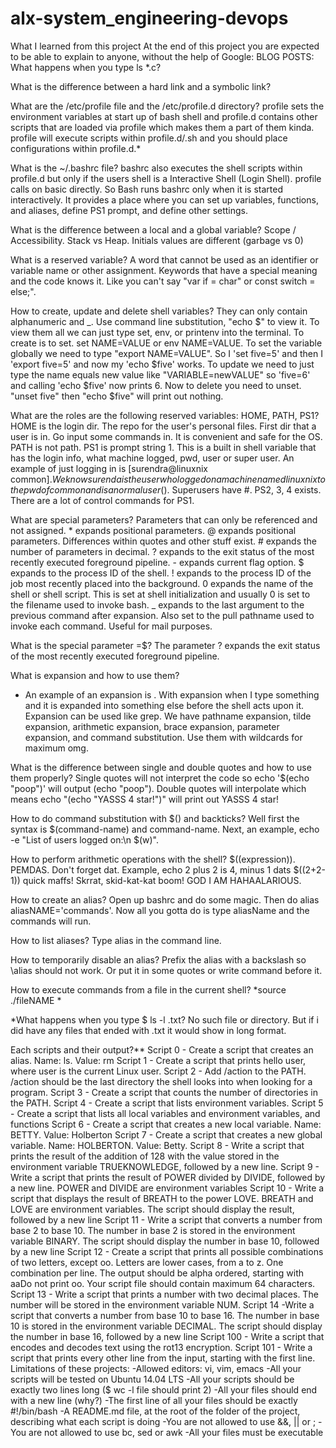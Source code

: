 # alx-system_engineering-devops

What I learned from this project
At the end of this project you are expected to be able to explain to anyone, without the help of Google:
BLOG POSTS:
What happens when you type ls *.c?

What is the difference between a hard link and a symbolic link?

What are the /etc/profile file and the /etc/profile.d directory?
profile sets the environment variables at start up of bash shell and profile.d contains other scripts that are loaded via profile which makes them a part of them kinda. profile will execute scripts within profile.d/.sh and you should place configurations within profile.d.*

What is the ~/.bashrc file?
bashrc also executes the shell scripts within profile.d but only if the users shell is a Interactive Shell (Login Shell). profile calls on basic directly. So Bash runs bashrc only when it is started interactively. It provides a place where you can set up variables, functions, and aliases, define PS1 prompt, and define other settings.

What is the difference between a local and a global variable?
Scope / Accessibility. Stack vs Heap. Initials values are different (garbage vs 0)

What is a reserved variable?
A word that cannot be used as an identifier or variable name or other assignment. Keywords that have a special meaning and the code knows it. Like you can't say "var if = char" or const switch = else;".

How to create, update and delete shell variables?
They can only contain alphanumeric and _. Use command line substitution, "echo $" to view it. To view them all we can just type set, env, or printenv into the terminal. To create is to set. set NAME=VALUE or env NAME=VALUE. To set the variable globally we need to type "export NAME=VALUE". So I 'set five=5' and then I 'export five=5' and now my 'echo $five' works. To update we need to just type the name equals new value like "VARIABLE=newVALUE" so 'five=6' and calling 'echo $five' now prints 6. Now to delete you need to unset. "unset five" then "echo $five" will print out nothing.

What are the roles are the following reserved variables: HOME, PATH, PS1?
HOME is the login dir. The repo for the user's personal files. First dir that a user is in. Go input some commands in. It is convenient and safe for the OS. PATH is not path. PS1 is prompt string 1. This is a built in shell variable that has the login info, what machine logged, pwd, user or super user. An example of just logging in is [surendra@linuxnix common]$. We know surenda is the user who logged on a machine named linuxnix to the pwd of common and is a normal user($). Superusers have #. PS2, 3, 4 exists. There are a lot of control commands for PS1.

What are special parameters?
Parameters that can only be referenced and not assigned. * expands positional parameters. @ expands positional parameters. Differences within quotes and other stuff exist. # expands the number of parameters in decimal. ? expands to the exit status of the most recently executed foreground pipeline. - expands current flag option. $ expands to the process ID of the shell. ! expands to the process ID of the job most recently placed into the background. 0 expands the name of the shell or shell script. This is set at shell initialization and usually 0 is set to the filename used to invoke bash. _ expands to the last argument to the previous command after expansion. Also set to the pull pathname used to invoke each command. Useful for mail purposes.

What is the special parameter =$?
The parameter ? expands the exit status of the most recently executed foreground pipeline.

What is expansion and how to use them?
* An example of an expansion is . With expansion when I type something and it is expanded into something else before the shell acts upon it. Expansion can be used like grep. We have pathname expansion, tilde expansion, arithmetic expansion, brace expansion, parameter expansion, and command substitution. Use them with wildcards for maximum omg.

What is the difference between single and double quotes and how to use them properly?
Single quotes will not interpret the code so echo '$(echo "poop")' will output (echo "poop"). Double quotes will interpolate which means echo "(echo "YASSS 4 star!")" will print out YASSS 4 star!

How to do command substitution with $() and backticks?
Well first the syntax is $(command-name) and command-name. Next, an example, echo -e "List of users logged on:\n $(w)".

How to perform arithmetic operations with the shell?
$((expression)). PEMDAS. Don't forget dat. Example, echo 2 plus 2 is 4, minus 1 dats $((2+2-1)) quick maffs! Skrrat, skid-kat-kat boom! GOD I AM HAHAALARIOUS.

How to create an alias?
Open up bashrc and do some magic. Then do alias aliasNAME='commands'. Now all you gotta do is type aliasName and the commands will run.

How to list aliases?
Type alias in the command line.

How to temporarily disable an alias?
Prefix the alias with a backslash so \alias should not work. Or put it in some quotes or write command before it.

How to execute commands from a file in the current shell?
*source ./fileNAME *

*What happens when you type $ ls -l .txt?
No such file or directory. But if i did have any files that ended with .txt it would show in long format.

Each scripts and their output?**
Script 0 - Create a script that creates an alias. Name: ls. Value: rm
Script 1 - Create a script that prints hello user, where user is the current Linux user.
Script 2 - Add /action to the PATH. /action should be the last directory the shell looks into when looking for a program.
Script 3 - Create a script that counts the number of directories in the PATH.
Script 4 - Create a script that lists environment variables.
Script 5 - Create a script that lists all local variables and environment variables, and functions
Script 6 - Create a script that creates a new local variable. Name: BETTY. Value: Holberton
Script 7 - Create a script that creates a new global variable. Name: HOLBERTON. Value: Betty.
Script 8 - Write a script that prints the result of the addition of 128 with the value stored in the environment variable TRUEKNOWLEDGE, followed by a new line.
Script 9 - Write a script that prints the result of POWER divided by DIVIDE, followed by a new line. POWER and DIVIDE are environment variables
Script 10 - Write a script that displays the result of BREATH to the power LOVE. BREATH and LOVE are environment variables. The script should display the result, followed by a new line
Script 11 - Write a script that converts a number from base 2 to base 10. The number in base 2 is stored in the environment variable BINARY. The script should display the number in base 10, followed by a new line
Script 12 - Create a script that prints all possible combinations of two letters, except oo. Letters are lower cases, from a to z. One combination per line. The output should be alpha ordered, starting with aaDo not print oo. Your script file should contain maximum 64 characters.
Script 13 - Write a script that prints a number with two decimal places. The number will be stored in the environment variable NUM.
Script 14 -Write a script that converts a number from base 10 to base 16. The number in base 10 is stored in the environment variable DECIMAL. The script should display the number in base 16, followed by a new line
Script 100 - Write a script that encodes and decodes text using the rot13 encryption.
Script 101 - Write a script that prints every other line from the input, starting with the first line.
Limitations of these projects:
-Allowed editors: vi, vim, emacs
-All your scripts will be tested on Ubuntu 14.04 LTS
-All your scripts should be exactly two lines long ($ wc -l file should print 2)
-All your files should end with a new line (why?)
-The first line of all your files should be exactly #!/bin/bash
-A README.md file, at the root of the folder of the project, describing what each script is doing
-You are not allowed to use &&, || or ;
-You are not allowed to use bc, sed or awk
-All your files must be executable

